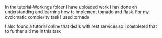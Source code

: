 In the tutorial-Workings folder I have uploaded work I hav done on understanding and learning how to implement tornado and flask.
For my cyclomatic complexity task I used tornado

I also found a tutorial online that deals with rest services so I completed that to further aid me in this task
